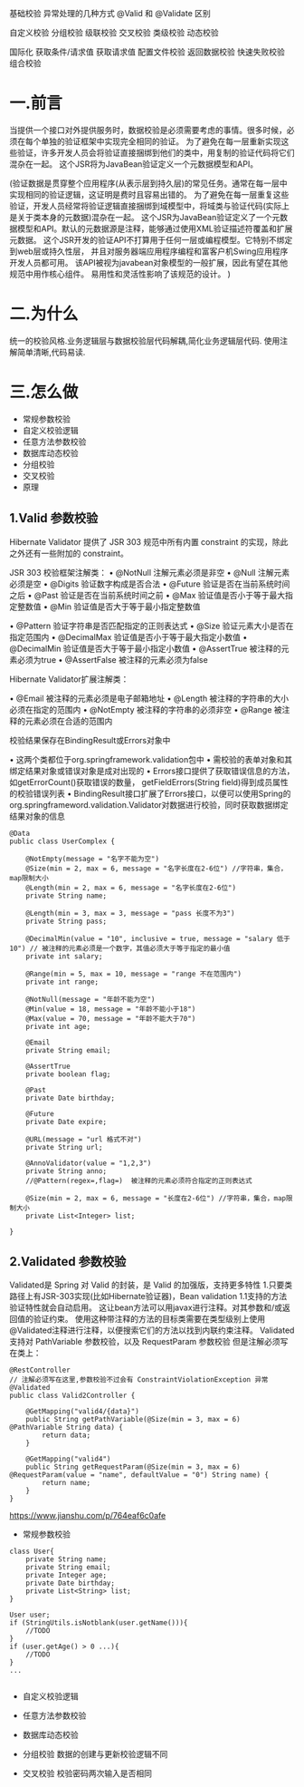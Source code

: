 

基础校验
异常处理的几种方式
@Valid 和 @Validate 区别

自定义校验
分组校验
级联校验
交叉校验
类级校验
动态校验

国际化
获取条件/请求值
获取请求值
配置文件校验
返回数据校验
快速失败校验
组合校验




# 一.前言

当提供一个接口对外提供服务时，数据校验是必须需要考虑的事情。很多时候，必须在每个单独的验证框架中实现完全相同的验证。
为了避免在每一层重新实现这些验证，许多开发人员会将验证直接捆绑到他们的类中，用复制的验证代码将它们混杂在一起。
这个JSR将为JavaBean验证定义一个元数据模型和API。

(验证数据是贯穿整个应用程序(从表示层到持久层)的常见任务。通常在每一层中实现相同的验证逻辑，这证明是费时且容易出错的。
 为了避免在每一层重复这些验证，开发人员经常将验证逻辑直接捆绑到域模型中，将域类与验证代码(实际上是关于类本身的元数据)混杂在一起。
 这个JSR为JavaBean验证定义了一个元数据模型和API。默认的元数据源是注释，能够通过使用XML验证描述符覆盖和扩展元数据。
 这个JSR开发的验证API不打算用于任何一层或编程模型。它特别不绑定到web层或持久性层，
 并且对服务器端应用程序编程和富客户机Swing应用程序开发人员都可用。
 该API被视为javabean对象模型的一般扩展，因此有望在其他规范中用作核心组件。
 易用性和灵活性影响了该规范的设计。
)

# 二.为什么

统一的校验风格.业务逻辑层与数据校验层代码解耦,简化业务逻辑层代码.
使用注解简单清晰,代码易读.


# 三.怎么做

* 常规参数校验
* 自定义校验逻辑
* 任意方法参数校验
* 数据库动态校验
* 分组校验
* 交叉校验
* 原理




## 1.Valid 参数校验
Hibernate Validator 提供了 JSR 303 规范中所有内置 constraint 的实现，除此之外还有一些附加的 constraint。

JSR 303 校验框架注解类：
• @NotNull 注解元素必须是非空
• @Null 注解元素必须是空
• @Digits 验证数字构成是否合法
• @Future 验证是否在当前系统时间之后
• @Past 验证是否在当前系统时间之前
• @Max 验证值是否小于等于最大指定整数值
• @Min 验证值是否大于等于最小指定整数值

• @Pattern 验证字符串是否匹配指定的正则表达式
• @Size 验证元素大小是否在指定范围内
• @DecimalMax 验证值是否小于等于最大指定小数值
• @DecimalMin 验证值是否大于等于最小指定小数值
• @AssertTrue 被注释的元素必须为true
• @AssertFalse 被注释的元素必须为false

Hibernate Validator扩展注解类：

• @Email 被注释的元素必须是电子邮箱地址
• @Length 被注释的字符串的大小必须在指定的范围内
• @NotEmpty 被注释的字符串的必须非空
• @Range 被注释的元素必须在合适的范围内

校验结果保存在BindingResult或Errors对象中

• 这两个类都位于org.springframework.validation包中
• 需校验的表单对象和其绑定结果对象或错误对象是成对出现的
• Errors接口提供了获取错误信息的方法，如getErrorCount()获取错误的数量， getFieldErrors(String field)得到成员属性的校验错误列表
• BindingResult接口扩展了Errors接口，以便可以使用Spring的org.springframeword.validation.Validator对数据进行校验，同时获取数据绑定结果对象的信息




```
@Data
public class UserComplex {

    @NotEmpty(message = "名字不能为空")
    @Size(min = 2, max = 6, message = "名字长度在2-6位") //字符串，集合，map限制大小
    @Length(min = 2, max = 6, message = "名字长度在2-6位")
    private String name;

    @Length(min = 3, max = 3, message = "pass 长度不为3")
    private String pass;

    @DecimalMin(value = "10", inclusive = true, message = "salary 低于10") // 被注释的元素必须是一个数字，其值必须大于等于指定的最小值
    private int salary;

    @Range(min = 5, max = 10, message = "range 不在范围内")
    private int range;

    @NotNull(message = "年龄不能为空")
    @Min(value = 18, message = "年龄不能小于18")
    @Max(value = 70, message = "年龄不能大于70")
    private int age;

    @Email
    private String email;

    @AssertTrue
    private boolean flag;

    @Past
    private Date birthday;

    @Future
    private Date expire;

    @URL(message = "url 格式不对")
    private String url;

    @AnnoValidator(value = "1,2,3")
    private String anno;
    //@Pattern(regex=,flag=)  被注释的元素必须符合指定的正则表达式

    @Size(min = 2, max = 6, message = "长度在2-6位") //字符串，集合，map限制大小
    private List<Integer> list;

}
```

## 2.Validated 参数校验

Validated是 Spring 对 Valid 的封装，是 Valid 的加强版，支持更多特性
1.只要类路径上有JSR-303实现(比如Hibernate验证器)，Bean validation 1.1支持的方法验证特性就会自动启用。
这让bean方法可以用javax进行注释。对其参数和/或返回值的验证约束。
使用这种带注释的方法的目标类需要在类型级别上使用@Validated注释进行注释，以便搜索它们的方法以找到内联约束注释。
Validated 支持对 PathVariable 参数校验，以及 RequestParam 参数校验
但是注解必须写在类上：
```
@RestController
// 注解必须写在这里,参数校验不过会有 ConstraintViolationException 异常
@Validated
public class Valid2Controller {

    @GetMapping("valid4/{data}")
    public String getPathVariable(@Size(min = 3, max = 6) @PathVariable String data) {
        return data;
    }

    @GetMapping("valid4")
    public String getRequestParam(@Size(min = 3, max = 6) @RequestParam(value = "name", defaultValue = "0") String name) {
        return name;
    }
}
```





https://www.jianshu.com/p/764eaf6c0afe





* 常规参数校验
```
class User{
    private String name;
    private String email;
    private Integer age;
    private Date birthday;
    private List<String> list;
}
```

```
User user;
if (StringUtils.isNotblank(user.getName())){
    //TODO 
}
if (user.getAge() > 0 ...){
    //TODO 
}
...
    
```


* 自定义校验逻辑





* 任意方法参数校验



* 数据库动态校验



* 分组校验
数据的创建与更新校验逻辑不同


* 交叉校验
校验密码两次输入是否相同








